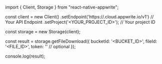 import { Client, Storage } from "react-native-appwrite";

const client = new Client()
    .setEndpoint('https://<REGION>.cloud.appwrite.io/v1') // Your API Endpoint
    .setProject('<YOUR_PROJECT_ID>'); // Your project ID

const storage = new Storage(client);

const result = storage.getFileDownload({
    bucketId: '<BUCKET_ID>',
    fileId: '<FILE_ID>',
    token: '<TOKEN>' // optional
});

console.log(result);
